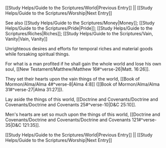 [[Study Helps/Guide to the Scriptures/World|Previous Entry]]  ||  [[Study Helps/Guide to the Scriptures/Worship|Next Entry]]

 See also [[Study Helps/Guide to the Scriptures/Money|Money]]; [[Study Helps/Guide to the Scriptures/Pride|Pride]]; [[Study Helps/Guide to the Scriptures/Riches|Riches]]; [[Study Helps/Guide to the Scriptures/Vain, Vanity|Vain, Vanity]]

 Unrighteous desires and efforts for temporal riches and material goods while forsaking spiritual things.

 For what is a man profited if he shall gain the whole world and lose his own soul, [[New Testament/Matthew/Matthew 16#^verse-26|Matt. 16:26]].

 They set their hearts upon the vain things of the world, [[Book of Mormon/Alma/Alma 4#^verse-8|Alma 4:8]] ([[Book of Mormon/Alma/Alma 31#^verse-27|Alma 31:27]]).

 Lay aside the things of this world, [[Doctrine and Covenants/Doctrine and Covenants/Doctrine and Covenants 25#^verse-10|D&C 25:10]].

 Men's hearts are set so much upon the things of this world, [[Doctrine and Covenants/Doctrine and Covenants/Doctrine and Covenants 121#^verse-35|D&C 121:35]].

[[Study Helps/Guide to the Scriptures/World|Previous Entry]]  ||  [[Study Helps/Guide to the Scriptures/Worship|Next Entry]]